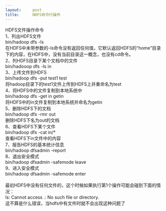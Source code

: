 ```yaml
---
layout:     post
title:      HDFS命令行操作
---
```

<div id="article_content" class="article_content clearfix csdn-tracking-statistics" data-pid="blog" data-mod="popu_307" data-dsm="post">
								            <link rel="stylesheet" href="https://csdnimg.cn/release/phoenix/template/css/ck_htmledit_views-f76675cdea.css">
						<div class="htmledit_views" id="content_views">
                
<div>HDFS文件操作命令</div>
<div>1、列出HDFS文件</div>
<div>bin/hadoop dfs -ls</div>
<div>在HDFS中未带参数的-ls命令没有返回任何值，它默认返回HDFS的“home”目录下的内容，在HDFS中，没有当前目录这一概念，也没有cd命令。</div>
<div>2、列HDFS目录下某个文档中的文件</div>
<div>bin/hadooop dfs -ls in</div>
<div>3、上传文件到HDFS</div>
<div>bin/hadoop dfs -put test1 test</div>
<div>将hadoop目录下的test1文件上传到HDFS上并重命名为test</div>
<div>4、将HDFS中的文件复制到本地系统中</div>
<div>bin/hadoop dfs -get in getin</div>
<div>将HDFS中的in文件复制到本地系统并命名为getin</div>
<div>5、删除HDFS下的文档</div>
<div>bin/hadoop dfs -rmr out</div>
<div>删除HDFS下名为out的文档</div>
<div>6、查看HDFS下某个文件</div>
<div>bin/hadoop dfs -cat in/*</div>
<div>查看HDFS下in文件中的内容</div>
<div>7、报告HDFS的基本统计信息</div>
<div>bin/hadoop dfsadmin -report</div>
<div>8、退出安全模式</div>
<div>bin/hadoop dfsadmin -safemode leave</div>
<div>9、进入安全模式 </div>
<div>bin/hadoop dfsadmin -safemode enter</div>
<div><br>
最初HDFS中没有任何文件的，这个时候如果执行第1个操作可能会碰到下面的情况：<br>
ls: Cannot access .: No such file or directory.<br>
这不算是什么错误，当hdfs中有文件时就不会出现这种问题了<br></div>
            </div>
                </div>